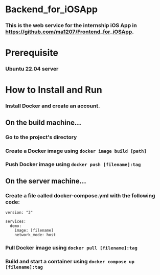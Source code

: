 # Backend_for_iOSApp
### This is the web service for the internship iOS App in https://github.com/ma1207/Frontend_for_iOSApp.
# Prerequisite
### Ubuntu 22.04 server
# How to Install and Run 
### Install Docker and create an account.
## On the build machine...
### Go to the project's directory
### Create a Docker image using ```docker image build [path]```
### Push Docker image using ```docker push [filename]:tag```
## On the server machine...
### Create a file called docker-compose.yml with the following code:
```
version: "3"

services:
  demo:
    image: [filename]
    network_mode: host
```
    
### Pull Docker image using ```docker pull [filename]:tag```
### Build and start a container using ```docker compose up [filename]:tag```
